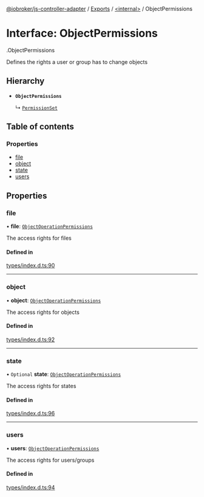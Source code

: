 [@iobroker/js-controller-adapter](../README.md) / [Exports](../modules.md) / [<internal\>](../modules/internal_.md) / ObjectPermissions

# Interface: ObjectPermissions

[<internal>](../modules/internal_.md).ObjectPermissions

Defines the rights a user or group has to change objects

## Hierarchy

- **`ObjectPermissions`**

  ↳ [`PermissionSet`](internal_.PermissionSet.md)

## Table of contents

### Properties

- [file](internal_.ObjectPermissions.md#file)
- [object](internal_.ObjectPermissions.md#object)
- [state](internal_.ObjectPermissions.md#state)
- [users](internal_.ObjectPermissions.md#users)

## Properties

### file

• **file**: [`ObjectOperationPermissions`](internal_.ObjectOperationPermissions.md)

The access rights for files

#### Defined in

[types/index.d.ts:90](https://github.com/ioBroker/ioBroker.js-controller/blob/9bd0ce3f/packages/types/index.d.ts#L90)

___

### object

• **object**: [`ObjectOperationPermissions`](internal_.ObjectOperationPermissions.md)

The access rights for objects

#### Defined in

[types/index.d.ts:92](https://github.com/ioBroker/ioBroker.js-controller/blob/9bd0ce3f/packages/types/index.d.ts#L92)

___

### state

• `Optional` **state**: [`ObjectOperationPermissions`](internal_.ObjectOperationPermissions.md)

The access rights for states

#### Defined in

[types/index.d.ts:96](https://github.com/ioBroker/ioBroker.js-controller/blob/9bd0ce3f/packages/types/index.d.ts#L96)

___

### users

• **users**: [`ObjectOperationPermissions`](internal_.ObjectOperationPermissions.md)

The access rights for users/groups

#### Defined in

[types/index.d.ts:94](https://github.com/ioBroker/ioBroker.js-controller/blob/9bd0ce3f/packages/types/index.d.ts#L94)
